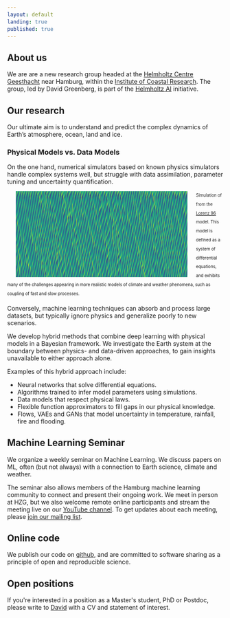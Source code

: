 ```yaml
---
layout: default
landing: true
published: true
---
```


## About us
We are are a new research group headed at the [Helmholtz Centre Geesthacht](https://www.hzg.de/index.php.en) near Hamburg, within the [Institute of Coastal Research](https://www.hzg.de/institutes_platforms/coastal_research/index.php.en). The group, led by David Greenberg, is part of the [Helmholtz AI](https://www.helmholtz.ai/) initiative.

## Our research
Our ultimate aim is to understand and predict the complex dynamics of Earth’s atmosphere, ocean, land and ice.

### Physical Models vs. Data Models 
On the one hand, numerical simulators based on known physics simulators handle complex systems well, but struggle with data assimilation, parameter tuning and uncertainty quantification.

<img align="left" src="L96.png" width="400" height="200" style="margin: 0px 20px"/> <sub><sup>Simulation of from the [Lorenz 96](http://eaps4.mit.edu/research/Lorenz/Predicability_a_Problem_2006.pdf) model. This model is defined as a system of differential equations, and exhibits many of the challenges appearing in more realistic models of climate and weather phenomena, such as coupling of fast and slow processes.</sup></sub>

Conversely, machine learning techniques can absorb and process large datasets, but typically ignore physics and generalize poorly to new scenarios.

We develop hybrid methods that combine deep learning with physical models in a Bayesian framework. We investigate the Earth system at the boundary between physics- and data-driven approaches, to gain insights unavailable to either approach alone.

Examples of this hybrid approach include:
* Neural networks that solve differential equations.
* Algorithms trained to infer model parameters using simulations.
* Data models that respect physical laws.
* Flexible function approximators to fill gaps in our physical knowledge.
* Flows, VAEs and GANs that model uncertainty in temperature, rainfall, fire and flooding.

## Machine Learning Seminar
We organize a weekly seminar on Machine Learning. We discuss papers on ML, often (but not always) with a connection to Earth science, climate and weather.

The seminar also allows members of the Hamburg machine learning community to connect and present their ongoing work. We meet in person at HZG, but we also welcome remote online participants and stream the meeting live on our [YouTube channel](https://www.youtube.com/channel/UCyXAYFO3h-tBIEbPEqMnNKw). To get updates about each meeting, please [join our mailing list](https://groups.google.com/forum/#!forum/mlhzg/join). 

## Online code
We publish our code on [github](https://github.com/m-dml), and are committed to software sharing as a principle of open and reproducible science.

## Open positions
If you're interested in a position as a Master's student, PhD or Postdoc, please write to [David](mailto:david.greenberg@hzg.de) with a CV and statement of interest. 